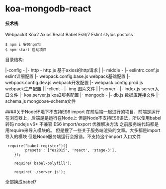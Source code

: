 # koa-mongodb-react

#### 技术栈
Webpack3
Koa2
Axios
React
Babel Es6/7
Eslint
stylus postcss

```
$ npm i 安装npm包
$ npm start 启动项目
```

目录结构:

|-config -
|-       http - http.js       基于axios的http请求
|
|-        middle -
|-                 eslintrc.conf.js              eslint详细配置
|-                 webpack.config.base.js        webpack基础配置
|-                 webpack.config.dev.js         webpack开发配置
|-                 webpack.config.prod.js        webpack生产配置
|
|-client -
|-         img                  图片文件
|
|-server -
|-         index.js                      server入口文件
|-         koa.server.js                 koa2服务配置
|-         mongodb -
|-                   db.js                数据库连接文件
|-                   schema.js            mongoose-schema文件


####关于Node环境下不支持ES6 import
在前后端一起进行的项目，前端是运行在浏览器上，后端是是运行在Node上
但是Node不支持ES6语法，所以使用babel转码
nodejs v6+ 不兼容 ES6 import/export 优雅解决方法
之前服务端代码都是用require来导入模块的。
但是搜了一些关于服务端渲染的文章。大多都是import导入的模块
但是Node服务端运行会报错，不支持这个import
入口文件
```
 require("babel-register")({
        'presets': ["es2015", 'react', 'stage-3'],
    });

    require('babel-polyfill');

    require('./server.js');
```

全部换成babel7